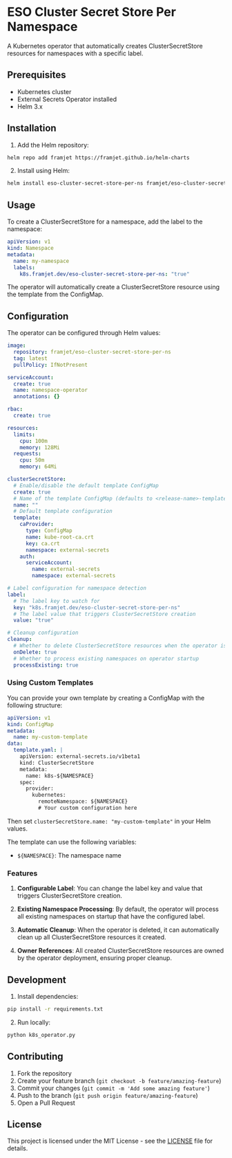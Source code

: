 # ESO Cluster Secret Store Per Namespace

A Kubernetes operator that automatically creates ClusterSecretStore resources for namespaces with a specific label.

## Prerequisites

- Kubernetes cluster
- External Secrets Operator installed
- Helm 3.x

## Installation

1. Add the Helm repository:
```bash
helm repo add framjet https://framjet.github.io/helm-charts
```

2. Install using Helm:
```bash
helm install eso-cluster-secret-store-per-ns framjet/eso-cluster-secret-store-per-ns
```

## Usage

To create a ClusterSecretStore for a namespace, add the label to the namespace:

```yaml
apiVersion: v1
kind: Namespace
metadata:
  name: my-namespace
  labels:
    k8s.framjet.dev/eso-cluster-secret-store-per-ns: "true"
```

The operator will automatically create a ClusterSecretStore resource using the template from the ConfigMap.

## Configuration

The operator can be configured through Helm values:

```yaml
image:
  repository: framjet/eso-cluster-secret-store-per-ns
  tag: latest
  pullPolicy: IfNotPresent

serviceAccount:
  create: true
  name: namespace-operator
  annotations: {}

rbac:
  create: true

resources:
  limits:
    cpu: 100m
    memory: 128Mi
  requests:
    cpu: 50m
    memory: 64Mi

clusterSecretStore:
  # Enable/disable the default template ConfigMap
  create: true
  # Name of the template ConfigMap (defaults to <release-name>-template if not specified)
  name: ""
  # Default template configuration
  template:
    caProvider:
      type: ConfigMap
      name: kube-root-ca.crt
      key: ca.crt
      namespace: external-secrets
    auth:
      serviceAccount:
        name: external-secrets
        namespace: external-secrets

# Label configuration for namespace detection
label:
  # The label key to watch for
  key: "k8s.framjet.dev/eso-cluster-secret-store-per-ns"
  # The label value that triggers ClusterSecretStore creation
  value: "true"

# Cleanup configuration
cleanup:
  # Whether to delete ClusterSecretStore resources when the operator is deleted
  onDelete: true
  # Whether to process existing namespaces on operator startup
  processExisting: true
```

### Using Custom Templates

You can provide your own template by creating a ConfigMap with the following structure:

```yaml
apiVersion: v1
kind: ConfigMap
metadata:
  name: my-custom-template
data:
  template.yaml: |
    apiVersion: external-secrets.io/v1beta1
    kind: ClusterSecretStore
    metadata:
      name: k8s-${NAMESPACE}
    spec:
      provider:
        kubernetes:
          remoteNamespace: ${NAMESPACE}
          # Your custom configuration here
```

Then set `clusterSecretStore.name: "my-custom-template"` in your Helm values.

The template can use the following variables:
- `${NAMESPACE}`: The namespace name

### Features

1. **Configurable Label**: You can change the label key and value that triggers ClusterSecretStore creation.

2. **Existing Namespace Processing**: By default, the operator will process all existing namespaces on startup that have the configured label.

3. **Automatic Cleanup**: When the operator is deleted, it can automatically clean up all ClusterSecretStore resources it created.

4. **Owner References**: All created ClusterSecretStore resources are owned by the operator deployment, ensuring proper cleanup.

## Development

1. Install dependencies:
```bash
pip install -r requirements.txt
```

2. Run locally:
```bash
python k8s_operator.py
```

## Contributing

1. Fork the repository
2. Create your feature branch (`git checkout -b feature/amazing-feature`)
3. Commit your changes (`git commit -m 'Add some amazing feature'`)
4. Push to the branch (`git push origin feature/amazing-feature`)
5. Open a Pull Request

## License

This project is licensed under the MIT License - see the [LICENSE](LICENSE) file for details. 